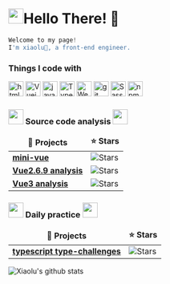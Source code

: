 <h1><img src="https://slackmojis.com/emojis/10003-catjam/download" width="30" />Hello There! 👋</h1>

```typescript
Welcome to my page!
I'm xiaolu🦌, a front-end engineer.
```

<h3>Things I code with</h3>
<p>
<img alt="html5" src="https://img.shields.io/badge/-HTML5-E34F26?style=flat-square&logo=html5&logoColor=white" height="30"/>
<img alt="Vuejs" src="https://img.shields.io/badge/vuejs-%2335495e.svg?style=for-the-badge&logo=vuedotjs&logoColor=%234FC08D" height="30">
<img alt="javascript" src="https://img.shields.io/badge/javascript-%23323330.svg?style=for-the-badge&logo=javascript&logoColor=%23F7DF1E" height="30">
<img alt="TypeScript" src="https://img.shields.io/badge/-TypeScript-007ACC?style=flat-square&logo=typescript&logoColor=white" height="30"/>
<img alt="Webpack" src="https://img.shields.io/badge/-Webpack-8DD6F9?style=flat-square&logo=webpack&logoColor=white" height="30"/> 
<img alt="git" src="https://img.shields.io/badge/-Git-F05032?style=flat-square&logo=git&logoColor=white" height="30"/>
<img alt="Sass" src="https://img.shields.io/badge/-Sass-CC6699?style=flat-square&logo=sass&logoColor=white" height="30"/>
<img alt="npm" src="https://img.shields.io/badge/-NPM-CB3837?style=flat-square&logo=npm&logoColor=white" height="30"/>
</p>


<h3><img src="https://slackmojis.com/emojis/7421-typingcat/download" width="30"> Source code analysis <img src="https://slackmojis.com/emojis/3643-cool-doge/download" width="30"></h3>
<table>
  <thead align="center">
    <tr border: none;>
      <td><b>🎁 Projects</b></td>
      <td><b>⭐ Stars</b></td>
    </tr>
  </thead>
  <tbody>
    <tr>
      <td><a href="https://github.com/xiaolu-coding/mini-vue"><b>mini-vue</b></a></td>
      <td><img alt="Stars" src="https://img.shields.io/github/stars/xiaolu-coding/mini-vue?style=flat-square&labelColor=343b41"/></td>
    </tr>
	  <tr>
      <td><a href="https://github.com/xiaolu-coding/vue"><b>Vue2.6.9 analysis</b></a></td>
      <td><img alt="Stars" src="https://img.shields.io/github/stars/xiaolu-coding/vue?style=flat-square&labelColor=343b41"/></td>
    </tr>
    <tr>
      <td><a href="https://github.com/xiaolu-coding/vue3-analysis"><b>Vue3 analysis</b></a></td>
      <td><img alt="Stars" src="https://img.shields.io/github/stars/xiaolu-coding/vue3-analysis?style=flat-square&labelColor=343b41"/></td>
    </tr>
  </tbody>
</table>

<h3><img src="https://slackmojis.com/emojis/10521-meow_code/download" width="30"> Daily practice <img src="https://slackmojis.com/emojis/12806-meow_attention/download" width="30"></h3>

<table>
  <thead align="center">
    <tr border: none;>
      <td><b>🎁 Projects</b></td>
      <td><b>⭐ Stars</b></td>
    </tr>
  </thead>
  <tbody>
    <tr>
      <td><a href="https://github.com/xiaolu-coding/type-challenges"><b>typescript type-challenges</b></a></td>
      <td><img alt="Stars" src="https://img.shields.io/github/stars/xiaolu-coding/type-challenges?style=flat-square&labelColor=343b41"/></td>
    </tr>

  </tbody>
</table>

![Xiaolu's github stats](https://bad-apple-github-readme.vercel.app/api?show_bg=1&username=xiaolu-coding)
